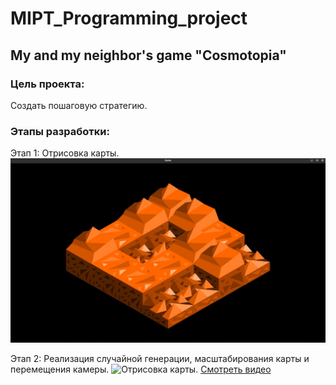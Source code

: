 # MIPT_Programming_project
## My and my neighbor's game "Cosmotopia"

### Цель проекта:
Создать пошаговую стратегию.

### Этапы разработки:
Этап 1: Отрисовка карты.
![Отрисовка карты.](/Images/EmptyMap.png)

Этап 2: Реализация случайной генерации, масштабирования карты и перемещения камеры.
![Отрисовка карты.](/Images/ScaledMap.png)
[Смотреть видео](/Images/ScaledMap.mp4) 
